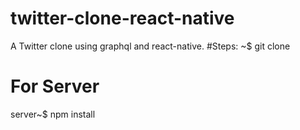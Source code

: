 # twitter-clone-react-native
A Twitter clone using graphql and react-native.
#Steps:
~$ git clone
# For Server
server~$ npm install
